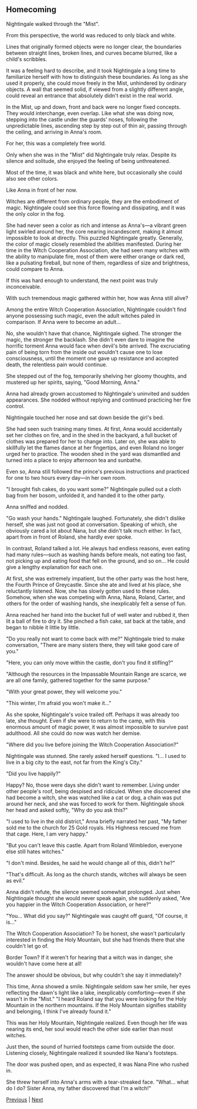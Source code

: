 ## Homecoming
Nightingale walked through the "Mist".

From this perspective, the world was reduced to only black and white.

Lines that originally formed objects were no longer clear, the boundaries between straight lines, broken lines, and curves became blurred, like a child's scribbles.

It was a feeling hard to describe, and it took Nightingale a long time to familiarize herself with how to distinguish these boundaries. As long as she used it properly, she could move freely in the Mist, unhindered by ordinary objects. A wall that seemed solid, if viewed from a slightly different angle, could reveal an entrance that absolutely didn't exist in the real world.

In the Mist, up and down, front and back were no longer fixed concepts. They would interchange, even overlap. Like what she was doing now, stepping into the castle under the guards' noses, following the unpredictable lines, ascending step by step out of thin air, passing through the ceiling, and arriving in Anna's room.

For her, this was a completely free world.

Only when she was in the "Mist" did Nightingale truly relax. Despite its silence and solitude, she enjoyed the feeling of being unthreatened.

Most of the time, it was black and white here, but occasionally she could also see other colors.

Like Anna in front of her now.



Witches are different from ordinary people, they are the embodiment of magic. Nightingale could see this force flowing and dissipating, and it was the only color in the fog.

She had never seen a color as rich and intense as Anna's—a vibrant green light swirled around her, the core nearing incandescent, making it almost impossible to look at directly. This puzzled Nightingale greatly. Generally, the color of magic closely resembled the abilities manifested. During her time in the Witch Cooperation Association, she had seen many witches with the ability to manipulate fire, most of them were either orange or dark red, like a pulsating fireball, but none of them, regardless of size and brightness, could compare to Anna.

If this was hard enough to understand, the next point was truly inconceivable.

With such tremendous magic gathered within her, how was Anna still alive?

Among the entire Witch Cooperation Association, Nightingale couldn't find anyone possessing such magic, even the adult witches paled in comparison. If Anna were to become an adult…

No, she wouldn't have that chance, Nightingale sighed. The stronger the magic, the stronger the backlash. She didn't even dare to imagine the horrific torment Anna would face when devil's bite arrived. The excruciating pain of being torn from the inside out wouldn't cause one to lose consciousness, until the moment one gave up resistance and accepted death, the relentless pain would continue.

She stepped out of the fog, temporarily shelving her gloomy thoughts, and mustered up her spirits, saying, "Good Morning, Anna."

Anna had already grown accustomed to Nightingale's uninvited and sudden appearances. She nodded without replying and continued practicing her fire control.

Nightingale touched her nose and sat down beside the girl's bed.



She had seen such training many times. At first, Anna would accidentally set her clothes on fire, and in the shed in the backyard, a full bucket of clothes was prepared for her to change into. Later on, she was able to skillfully let the flames dance at her fingertips, and even Roland no longer urged her to practice. The wooden shed in the yard was dismantled and turned into a place to enjoy afternoon tea and sunbathe.



Even so, Anna still followed the prince's previous instructions and practiced for one to two hours every day—in her own room.



"I brought fish cakes, do you want some?" Nightingale pulled out a cloth bag from her bosom, unfolded it, and handed it to the other party.



Anna sniffed and nodded.



"Go wash your hands." Nightingale laughed. Fortunately, she didn't dislike herself, she was just not good at conversation. Speaking of which, she obviously cared a lot about Nana, but she didn't talk much either. In fact, apart from in front of Roland, she hardly ever spoke.



In contrast, Roland talked a lot. He always had endless reasons, even eating had many rules—such as washing hands before meals, not eating too fast, not picking up and eating food that fell on the ground, and so on... He could give a lengthy explanation for each one.



At first, she was extremely impatient, but the other party was the host here, the Fourth Prince of Greycastle. Since she ate and lived at his place, she reluctantly listened. Now, she has slowly gotten used to these rules. Somehow, when she was competing with Anna, Nana, Roland, Carter, and others for the order of washing hands, she inexplicably felt a sense of fun.



Anna reached her hand into the bucket full of well water and rubbed it, then lit a ball of fire to dry it. She pinched a fish cake, sat back at the table, and began to nibble it little by little.



"Do you really not want to come back with me?" Nightingale tried to make conversation, "There are many sisters there, they will take good care of you."



"Here, you can only move within the castle, don't you find it stifling?"



"Although the resources in the Impassable Mountain Range are scarce, we are all one family, gathered together for the same purpose."



"With your great power, they will welcome you."



"This winter, I'm afraid you won't make it..."



As she spoke, Nightingale's voice trailed off. Perhaps it was already too late, she thought. Even if she were to return to the camp, with this enormous amount of magic power, it was almost impossible to survive past adulthood. All she could do now was watch her demise.



"Where did you live before joining the Witch Cooperation Association?"



Nightingale was stunned. She rarely asked herself questions. "I... I used to live in a big city to the east, not far from the King's City."



"Did you live happily?"



Happy? No, those were days she didn't want to remember. Living under other people's roof, being despised and ridiculed. When she discovered she had become a witch, she was watched like a cat or dog, a chain was put around her neck, and she was forced to work for them. Nightingale shook her head and asked softly, "Why do you ask this?"



"I used to live in the old district," Anna briefly narrated her past, "My father sold me to the church for 25 Gold royals. His Highness rescued me from that cage. Here, I am very happy."

"But you can't leave this castle. Apart from Roland Wimbledon, everyone else still hates witches."

"I don't mind. Besides, he said he would change all of this, didn't he?"

"That's difficult. As long as the church stands, witches will always be seen as evil."

Anna didn't refute, the silence seemed somewhat prolonged. Just when Nightingale thought she would never speak again, she suddenly asked, "Are you happier in the Witch Cooperation Association, or here?"

"You... What did you say?" Nightingale was caught off guard, "Of course, it is..."

The Witch Cooperation Association? To be honest, she wasn't particularly interested in finding the Holy Mountain, but she had friends there that she couldn't let go of.

Border Town? If it weren't for hearing that a witch was in danger, she wouldn't have come here at all!

The answer should be obvious, but why couldn't she say it immediately?



This time, Anna showed a smile. Nightingale seldom saw her smile, her eyes reflecting the dawn's light like a lake, inexplicably comforting—even if she wasn't in the "Mist." "I heard Roland say that you were looking for the Holy Mountain in the northern mountains. If the Holy Mountain signifies stability and belonging, I think I've already found it."

This was her Holy Mountain, Nightingale realized. Even though her life was nearing its end, her soul would reach the other side earlier than most witches. 

Just then, the sound of hurried footsteps came from outside the door. Listening closely, Nightingale realized it sounded like Nana's footsteps. 

The door was pushed open, and as expected, it was Nana Pine who rushed in. 

She threw herself into Anna's arms with a tear-streaked face. "What... what do I do? Sister Anna, my father discovered that I'm a witch!"





[Previous](CH0034.md) | [Next](CH0036.md)
